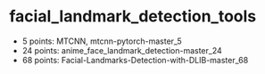 # facial_landmark_detection_tools

* 5 points: MTCNN, mtcnn-pytorch-master_5
* 24 points: anime_face_landmark_detection-master_24
* 68 points: Facial-Landmarks-Detection-with-DLIB-master_68
